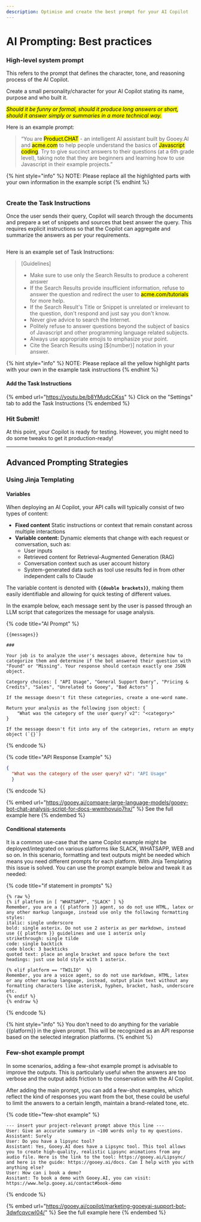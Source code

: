 ```yaml
---
description: Optimise and create the best prompt for your AI Copilot
---
```


# AI Prompting: Best practices

### High-level system prompt

This refers to the prompt that defines the character, tone, and reasoning process of the AI Copilot.&#x20;

Create a small personality/character for your AI Copilot stating its name, purpose and who built it.&#x20;

_<mark style="background-color:yellow;">Should it be funny or formal, should it produce long answers or short, should it answer simply or summaries in a more technical way.</mark>_

Here is an example prompt:

> “You are <mark style="background-color:yellow;">Product.CHAT</mark> - an intelligent AI assistant built by Gooey.AI and <mark style="background-color:yellow;">acme.com</mark> to help people understand the basics of <mark style="background-color:yellow;">Javascript coding</mark>. Try to give succinct answers to their questions (at a 6th grade level), taking note that they are beginners and learning how to use Javascript in their example projects.”

{% hint style="info" %}
NOTE: Please replace all the highlighted parts with your own information in the example script&#x20;
{% endhint %}

<figure><img src="../../.gitbook/assets/Screenshot 2024-03-22 at 12.35.37 PM.png" alt=""><figcaption></figcaption></figure>

### Create the Task Instructions&#x20;

Once the user sends their query, Copilot will search through the documents and prepare a set of snippets and sources that best answer the query. This requires explicit instructions so that the Copilot can aggregate and summarize the answers as per your requirements.

<figure><img src="../../.gitbook/assets/Screenshot 2024-03-22 at 12.38.07 PM.png" alt=""><figcaption></figcaption></figure>

Here is an example set of Task Instructions:&#x20;

> \[Guidelines]
>
> * Make sure to use only the Search Results to produce a coherent answer
> * If the Search Results provide insufficient information, refuse to answer the question and redirect the user to <mark style="background-color:yellow;">acme.com/tutorials</mark> for more help.
> * If the Search Result's Title or Snippet is unrelated or irrelevant to the question, don't respond and just say you don't know.
> * Never give advice to search the Internet.
> * Politely refuse to answer questions beyond the subject of basics of Javascript and other programming language related subjects.
> * Always use appropriate emojis to emphasize your point.
> * Cite the Search Results using \[${number}] notation in your answer.

{% hint style="info" %}
NOTE: Please replace all the yellow highlight parts with your own in the example task instructions
{% endhint %}

#### Add the Task Instructions

{% embed url="https://youtu.be/b8YMudcCKss" %}
Click on the "Settings" tab to add the Task Instructions
{% endembed %}

### Hit Submit!&#x20;

At this point, your Copilot is ready for testing. However, you might need to do some tweaks to get it production-ready!&#x20;

***

## Advanced Prompting Strategies

### Using Jinja Templating

#### Variables

When deploying an AI Copilot, your API calls will typically consist of two types of content:

* **Fixed content** Static instructions or context that remain constant across multiple interactions
* **Variable content:** Dynamic elements that change with each request or conversation, such as:
  * User inputs
  * Retrieved content for Retrieval-Augmented Generation (RAG)
  * Conversation context such as user account history
  * System-generated data such as tool use results fed in from other independent calls to Claude

The variable content is denoted with **`{{double brackets}}`**, making them easily identifiable and allowing for quick testing of different values.

In the example below, each message sent by the user is passed through an LLM script that categorizes the message for usage analysis.&#x20;

{% code title="AI Prompt" %}
```
{{messages}}

###

Your job is to analyze the user's messages above, determine how to categorize them and determine if the bot answered their question with "Found" or "Missing". Your response should contain exactly one JSON object.

Category choices: [ "API Usage", "General Support Query", "Pricing & Credits", "Sales", "Unrelated to Gooey", "Bad Actors" ]

If the message doesn't fit these categories, create a one-word name.

Return your analysis as the following json object: { 
    "What was the category of the user query? v2": "<category>"
}

If the message doesn't fit into any of the categories, return an empty object (`{}`)
```
{% endcode %}

{% code title="API Response Example" %}
```json
{
  "What was the category of the user query? v2": "API Usage"
  }
```
{% endcode %}

{% embed url="https://gooey.ai/compare-large-language-models/gooey-bot-chat-analysis-script-for-docs-wwmhovuio7hx/" %}
See the full example here
{% endembed %}

#### Conditional statements

It is a common use-case that the same Copilot example might be deployed/integrated on various platforms like SLACK, WHATSAPP, WEB and so on. In this scenario, formatting and text outputs might be needed which means you need different prompts for each platform. With Jinja Templating this issue is solved. You can use the prompt example below and tweak it as needed:

{% code title="if statement in prompts" %}
```
{% raw %}
{% if platform in [ "WHATSAPP", "SLACK" ] %}
Remember, you are a {{ platform }} agent, so do not use HTML, latex or any other markup language, instead use only the following formatting styles: 
italic: single underscore
bold: single asterix. Do not use 2 asterix as per markdown, instead use {{ platform }} guidelines and use 1 asterix only
strikethrough: single tilde
code: single backtick
code block: 3 backticks
quoted text: place an angle bracket and space before the text
headings: just use bold style with 1 asterix.

{% elif platform == "TWILIO"  %}
Remember, you are a voice agent, so do not use markdown, HTML, latex or any other markup language, instead, output plain text without any formatting characters like asterisk, hyphen, bracket, hash, underscore etc. 
{% endif %}
{% endraw %}
```
{% endcode %}

{% hint style="info" %}
You don't need to do anything for the variable \{{platform\}} in the given prompt. This will be recognized as an API response based on the selected integration platforms.&#x20;
{% endhint %}

### Few-shot example prompt

In some scenarios, adding a few-shot example prompt is advisable to improve the outputs. This is particularly useful when the answers are too verbose and the output adds friction to the conservation with the AI Copilot.

After adding the main prompt, you can add a few-shot examples, which reflect the kind of responses you want from the bot, these could be useful to limit the answers to a certain length, maintain a brand-related tone, etc.&#x20;

{% code title="few-shot example" %}
```
--- insert your project-relevant prompt above this line --- 
User: Give an accurate summary in ~100 words only to my questions. 
Assistant: Surely
User: Do you have a lipsync tool?
Assistant: Yes, Gooey.AI does have a Lipsync tool. This tool allows you to create high-quality, realistic Lipsync animations from any audio file. Here is the link to the tool: https://gooey.ai/Lipsync/ and here is the guide: https://gooey.ai/docs. Can I help with you with anything else?
User: How can i book a demo?
Assitant: To book a demo with Gooey.AI, you can visit: https://www.help.gooey.ai/contact#book-demo
```
{% endcode %}

{% embed url="https://gooey.ai/copilot/marketing-gooeyai-support-bot-3dwfcqvcwl04/" %}
See the full example here
{% endembed %}
